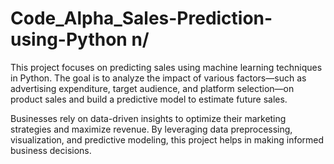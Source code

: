 # Code_Alpha_Sales-Prediction-using-Python n/
This project focuses on predicting sales using machine learning techniques in Python. The goal is to analyze the impact of various factors—such as advertising expenditure, target audience, and platform selection—on product sales and build a predictive model to estimate future sales.

Businesses rely on data-driven insights to optimize their marketing strategies and maximize revenue. By leveraging data preprocessing, visualization, and predictive modeling, this project helps in making informed business decisions.
